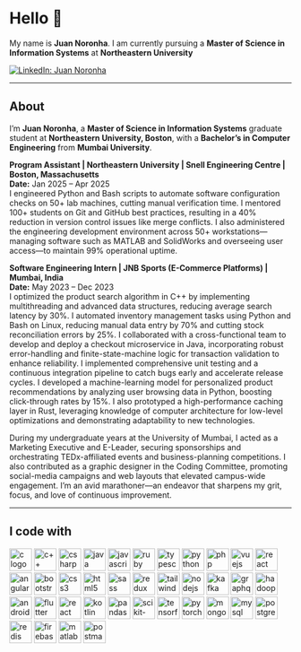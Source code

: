 <h1 align="left">Hello 👋 </h1>

<p align="left">
My name is <b>Juan Noronha</b>. I am currently pursuing a <b>Master of Science in Information Systems</b> at <b>Northeastern University</b>
</p>

<!-- Socials (LinkedIn only) -->
<p align="left">
  <a href="https://www.linkedin.com/in/juannoronhajnb/">
    <img src="https://img.shields.io/badge/LinkedIn-0077B5?style=for-the-badge&logo=linkedin&logoColor=white" alt="LinkedIn: Juan Noronha" />
  </a>
</p>

---

<h2 align="left">About</h2>

<p align="left">
I’m <b>Juan Noronha</b>, a <b>Master of Science in Information Systems</b> graduate student at <b>Northeastern University, Boston</b>, with a <b>Bachelor’s in Computer Engineering</b> from <b>Mumbai University</b>.
</p>

<!-- ADDED BLOCK: roles with Date on its own line (not italic) -->
<p align="left">
  <b>Program Assistant | Northeastern University | Snell Engineering Centre | Boston, Massachusetts</b><br/>
  <b>Date:</b> Jan 2025 – Apr 2025<br/>
  I engineered Python and Bash scripts to automate software configuration checks on 50+ lab machines, cutting manual verification time. I mentored 100+ students on Git and GitHub best practices, resulting in a 40% reduction in version control issues like merge conflicts. I also administered the engineering development environment across 50+ workstations—managing software such as MATLAB and SolidWorks and overseeing user access—to maintain 99% operational uptime.
</p>

<p align="left">
  <b>Software Engineering Intern | JNB Sports (E-Commerce Platforms) | Mumbai, India</b><br/>
  <b>Date:</b> May 2023 – Dec 2023<br/>
  I optimized the product search algorithm in C++ by implementing multithreading and advanced data structures, reducing average search latency by 30%. I automated inventory management tasks using Python and Bash on Linux, reducing manual data entry by 70% and cutting stock reconciliation errors by 25%. I collaborated with a cross-functional team to develop and deploy a checkout microservice in Java, incorporating robust error-handling and finite-state-machine logic for transaction validation to enhance reliability. I implemented comprehensive unit testing and a continuous integration pipeline to catch bugs early and accelerate release cycles. I developed a machine-learning model for personalized product recommendations by analyzing user browsing data in Python, boosting click-through rates by 15%. I also prototyped a high-performance caching layer in Rust, leveraging knowledge of computer architecture for low-level optimizations and demonstrating adaptability to new technologies.
</p>
<!-- /ADDED BLOCK -->

<p align="left">
During my undergraduate years at the University of Mumbai, I acted as a Marketing Executive and E-Leader, securing sponsorships and orchestrating TEDx-affiliated events and business-planning competitions. I also contributed as a graphic designer in the Coding Committee, promoting social-media campaigns and web layouts that elevated campus-wide engagement. I’m an avid marathoner—an endeavor that sharpens my grit, focus, and love of continuous improvement.
</p>

---
<h2 align="left">I code with</h2>

<div align="left">
  <img src="https://cdn.jsdelivr.net/gh/devicons/devicon/icons/c/c-original.svg" height="40" alt="c logo" /> <img src="https://cdn.jsdelivr.net/gh/devicons/devicon/icons/cplusplus/cplusplus-original.svg" height="40" alt="c++ logo" /> <img src="https://cdn.jsdelivr.net/gh/devicons/devicon/icons/csharp/csharp-original.svg" height="40" alt="csharp logo" /> <img src="https://cdn.jsdelivr.net/gh/devicons/devicon/icons/java/java-original.svg" height="40" alt="java logo" /> <img src="https://cdn.jsdelivr.net/gh/devicons/devicon/icons/javascript/javascript-original.svg" height="40" alt="javascript logo" /> <img src="https://cdn.jsdelivr.net/gh/devicons/devicon/icons/ruby/ruby-original.svg" height="40" alt="ruby logo" /> <img src="https://cdn.jsdelivr.net/gh/devicons/devicon/icons/typescript/typescript-original.svg" height="40" alt="typescript logo" /> <img src="https://cdn.jsdelivr.net/gh/devicons/devicon/icons/python/python-original.svg" height="40" alt="python logo" /> <img src="https://cdn.jsdelivr.net/gh/devicons/devicon/icons/php/php-original.svg" height="40" alt="php logo" /> <img src="https://cdn.jsdelivr.net/gh/devicons/devicon/icons/vuejs/vuejs-original.svg" height="40" alt="vuejs logo" /> <img src="https://cdn.jsdelivr.net/gh/devicons/devicon/icons/react/react-original.svg" height="40" alt="react logo" /> <img src="https://cdn.jsdelivr.net/gh/devicons/devicon/icons/angularjs/angularjs-plain.svg" height="40" alt="angularjs logo" /> <img src="https://cdn.jsdelivr.net/gh/devicons/devicon/icons/bootstrap/bootstrap-original.svg" height="40" alt="bootstrap logo" /> <img src="https://cdn.jsdelivr.net/gh/devicons/devicon/icons/css3/css3-plain.svg" height="40" alt="css3 logo" /> <img src="https://cdn.jsdelivr.net/gh/devicons/devicon/icons/html5/html5-plain.svg" height="40" alt="html5 logo" /> <img src="https://cdn.jsdelivr.net/gh/devicons/devicon/icons/sass/sass-original.svg" height="40" alt="sass logo" /> <img src="https://cdn.jsdelivr.net/gh/devicons/devicon/icons/redux/redux-original.svg" height="40" alt="redux logo" /> <img src="https://cdn.jsdelivr.net/gh/devicons/devicon/icons/tailwindcss/tailwindcss-original.svg" height="40" alt="tailwindcss logo" /> <img src="https://cdn.jsdelivr.net/gh/devicons/devicon/icons/nodejs/nodejs-original.svg" height="40" alt="nodejs logo" /> <img src="https://cdn.jsdelivr.net/gh/devicons/devicon/icons/apachekafka/apachekafka-original.svg" height="40" alt="kafka logo" /> <img src="https://cdn.jsdelivr.net/gh/devicons/devicon/icons/graphql/graphql-plain.svg" height="40" alt="graphql logo" /> <img src="https://cdn.jsdelivr.net/gh/devicons/devicon/icons/hadoop/hadoop-original.svg" height="40" alt="hadoop logo" /> <img src="https://cdn.jsdelivr.net/gh/devicons/devicon/icons/android/android-original.svg" height="40" alt="android logo" /> <img src="https://cdn.jsdelivr.net/gh/devicons/devicon/icons/flutter/flutter-original.svg" height="40" alt="flutter logo" /> <img src="https://cdn.jsdelivr.net/gh/devicons/devicon/icons/react/react-original.svg" height="40" alt="react native logo" /> <img src="https://cdn.jsdelivr.net/gh/devicons/devicon/icons/kotlin/kotlin-original.svg" height="40" alt="kotlin logo" /> <img src="https://cdn.jsdelivr.net/gh/devicons/devicon/icons/pandas/pandas-original.svg" height="40" alt="pandas logo" /> <img src="https://cdn.jsdelivr.net/gh/devicons/devicon/icons/scikitlearn/scikitlearn-original.svg" height="40" alt="scikit-learn logo" /> <img src="https://cdn.jsdelivr.net/gh/devicons/devicon/icons/tensorflow/tensorflow-original.svg" height="40" alt="tensorflow logo" /> <img src="https://cdn.jsdelivr.net/gh/devicons/devicon/icons/pytorch/pytorch-original.svg" height="40" alt="pytorch logo" /> <img src="https://cdn.jsdelivr.net/gh/devicons/devicon/icons/mongodb/mongodb-original.svg" height="40" alt="mongodb logo" /> <img src="https://cdn.jsdelivr.net/gh/devicons/devicon/icons/mysql/mysql-original.svg" height="40" alt="mysql logo" /> <img src="https://cdn.jsdelivr.net/gh/devicons/devicon/icons/postgresql/postgresql-original.svg" height="40" alt="postgresql logo" /> <img src="https://cdn.jsdelivr.net/gh/devicons/devicon/icons/redis/redis-original.svg" height="40" alt="redis logo" /> <img src="https://cdn.jsdelivr.net/gh/devicons/devicon/icons/firebase/firebase-plain.svg" height="40" alt="firebase logo" /> <img src="https://cdn.jsdelivr.net/gh/devicons/devicon/icons/matlab/matlab-original.svg" height="40" alt="matlab logo" /> <img src="https://cdn.jsdelivr.net/gh/devicons/devicon/icons/postman/postman-plain.svg" height="40" alt="postman logo" />
</div>
